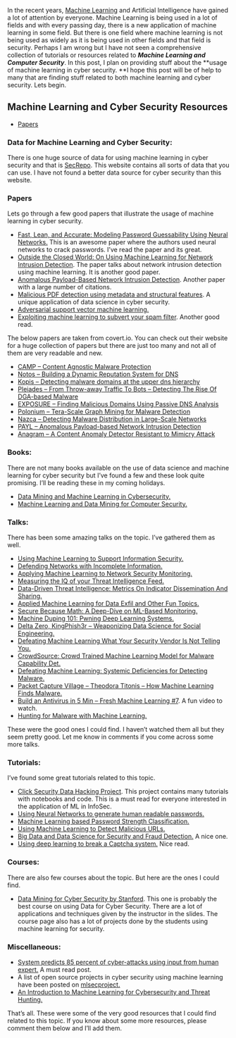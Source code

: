 In the recent years, [Machine Learning](https://en.wikipedia.org/wiki/Machine_learning) and Artificial Intelligence have gained a lot of attention by everyone. Machine Learning is being used in a lot of fields and with every passing day, there is a new application of machine learning in some field. But there is one field where machine learning is not being used as widely as it is being used in other fields and that field is security. Perhaps I am wrong but I have not seen a comprehensive collection of tutorials or resources related to ***Machine Learning and Computer Security***. In this post, I plan on providing stuff about the **usage of machine learning in cyber security. **I hope this post will be of help to many that are finding stuff related to both machine learning and cyber security. Lets begin.

## Machine Learning and Cyber Security Resources
- [Papers](#Papers)

### Data for Machine Learning and Cyber Security:
There is one huge source of data for using machine learning in cyber security and that is [SecRepo](http://www.secrepo.com/). This website contains all sorts of data that you can use. I have not found a better data source for cyber security than this website.

### Papers
Lets go through a few good papers that illustrate the usage of machine learning in cyber security.
* [Fast, Lean, and Accurate: Modeling Password Guessability Using Neural Networks.](https://www.usenix.org/conference/usenixsecurity16/technical-sessions/presentation/melicher) This is an awesome paper where the authors used neural networks to crack passwords. I’ve read the paper and its great.
* [Outside the Closed World: On Using Machine Learning for Network Intrusion Detection](http://ieeexplore.ieee.org/document/5504793/). The paper talks about network intrusion detection using machine learning. It is another good paper.
* [Anomalous Payload-Based Network Intrusion Detection](http://link.springer.com/chapter/10.1007/978-3-540-30143-1_11). Another paper with a large number of citations.
* [Malicious PDF detection using metadata and structural features](http://dl.acm.org/citation.cfm?id=2420987). A unique application of data science in cyber security.
* [Adversarial support vector machine learning.](http://dl.acm.org/citation.cfm?id=2339697)
* [Exploiting machine learning to subvert your spam filter](http://dl.acm.org/citation.cfm?id=1387709.1387716). Another good read.

The below papers are taken from covert.io. You can check out their website for a huge collection of papers but there are just too many and not all of them are very readable and new.

* [CAMP – Content Agnostic Malware Protection](http://www.covert.io/research-papers/security/CAMP%20-%20Content%20Agnostic%20Malware%20Protection.pdf)
* [Notos – Building a Dynamic Reputation System for DNS](http://www.covert.io/research-papers/security/Notos%20-%20Building%20a%20dynamic%20reputation%20system%20for%20dns.pdf)
* [Kopis – Detecting malware domains at the upper dns hierarchy](http://www.covert.io/research-papers/security/Kopis%20-%20Detecting%20malware%20domains%20at%20the%20upper%20dns%20hierarchy.pdf)
* [Pleiades – From Throw-away Traffic To Bots – Detecting The Rise Of DGA-based Malware](http://www.covert.io/research-papers/security/From%20throw-away%20traffic%20to%20bots%20-%20detecting%20the%20rise%20of%20dga-based%20malware.pdf)
* [EXPOSURE – Finding Malicious Domains Using Passive DNS Analysis](http://www.covert.io/research-papers/security/Exposure%20-%20Finding%20malicious%20domains%20using%20passive%20dns%20analysis.pdf)
* [Polonium – Tera-Scale Graph Mining for Malware Detection](http://www.covert.io/research-papers/security/Polonium%20-%20Tera-Scale%20Graph%20Mining%20for%20Malware%20Detection.pdf)
* [Nazca – Detecting Malware Distribution in Large-Scale Networks](http://www.covert.io/research-papers/security/Nazca%20-%20%20Detecting%20Malware%20Distribution%20in%20Large-Scale%20Networks.pdf)
* [PAYL – Anomalous Payload-based Network Intrusion Detection](http://www.covert.io/research-papers/security/PAYL%20-%20Anomalous%20Payload-based%20Network%20Intrusion%20Detection.pdf)
* [Anagram – A Content Anomaly Detector Resistant to Mimicry Attack](http://www.covert.io/research-papers/security/Anagram%20-%20A%20Content%20Anomaly%20Detector%20Resistant%20to%20Mimicry%20Attack.pdf)

### Books:

There are not many books available on the use of data science and machine learning for cyber security but I’ve found a few and these look quite promising. I’ll be reading these in my coming holidays.

* [Data Mining and Machine Learning in Cybersecurity.](https://www.crcpress.com/Data-Mining-and-Machine-Learning-in-Cybersecurity/Dua-Du/p/book/9781439839423)
* [Machine Learning and Data Mining for Computer Security.](http://www.springer.com/gp/book/9781846280290)

### Talks:
There has been some amazing talks on the topic. I’ve gathered them as well.

* [Using Machine Learning to Support Information Security.](https://www.youtube.com/watch?v=tukidI5vuBs)
* [Defending Networks with Incomplete Information.](https://www.youtube.com/watch?v=36IT9VgGr0g)
* [Applying Machine Learning to Network Security Monitoring.](https://www.youtube.com/watch?v=vy-jpFpm1AU)
* [Measuring the IQ of your Threat Intelligence Feed.](https://www.youtube.com/watch?v=yG6QlHOAWiE)
* [Data-Driven Threat Intelligence: Metrics On Indicator Dissemination And Sharing.](https://www.youtube.com/watch?v=6JMEKnes-w0)
* [Applied Machine Learning for Data Exfil and Other Fun Topics.](https://www.youtube.com/watch?v=dGwH7m4N8DE)
* [Secure Because Math: A Deep-Dive on ML-Based Monitoring.](https://www.youtube.com/watch?v=TYVCVzEJhhQ)
* [Machine Duping 101: Pwning Deep Learning Systems.](https://www.youtube.com/watch?v=JAGDpJFFM2A)
* [Delta Zero, KingPhish3r – Weaponizing Data Science for Social Engineering.](https://www.youtube.com/watch?v=l7U0pDcsKLg)
* [Defeating Machine Learning What Your Security Vendor Is Not Telling You.](https://www.youtube.com/watch?v=oiuS1DyFNd8)
* [CrowdSource: Crowd Trained Machine Learning Model for Malware Capability Det.](https://www.youtube.com/watch?v=u6a7afsD39A)
* [Defeating Machine Learning: Systemic Deficiencies for Detecting Malware.](https://www.youtube.com/watch?v=sPtbDUJjhbk)
* [Packet Capture Village – Theodora Titonis – How Machine Learning Finds Malware.](https://www.youtube.com/watch?v=2cQRSPFSY-s)
* [Build an Antivirus in 5 Min – Fresh Machine Learning #7](https://www.youtube.com/watch?v=iLNHVwSu9EA&t=245s). A fun video to watch.
* [Hunting for Malware with Machine Learning.](https://www.youtube.com/watch?v=zT-4zdtvR30)

These were the good ones I could find. I haven’t watched them all but they seem pretty good. Let me know in comments if you come across some more talks.

### Tutorials:
I’ve found some great tutorials related to this topic.

* [Click Security Data Hacking Project](http://clicksecurity.github.io/data_hacking/). This project contains many tutorials with notebooks and code. This is a must read for everyone interested in the application of ML in InfoSec.
* [Using Neural Networks to generate human readable passwords.](http://fsecurify.com/using-neural-networks-to-generate-human-readable-passwords/)
* [Machine Learning based Password Strength Classification.](http://fsecurify.com/machine-learning-based-password-strength-checking/)
* [Using Machine Learning to Detect Malicious URLs.](http://fsecurify.com/using-machine-learning-detect-malicious-urls/)
* [Big Data and Data Science for Security and Fraud Detection.](http://www.kdnuggets.com/2015/12/big-data-science-security-fraud-detection.html) A nice one.
* [Using deep learning to break a Captcha system.](https://deepmlblog.wordpress.com/2016/01/03/how-to-break-a-captcha-system/) Nice read.

### Courses:
There are also few courses about the topic. But here are the ones I could find.

* [Data Mining for Cyber Security by Stanford](http://web.stanford.edu/class/cs259d/). This one is probably the best course on using Data for Cyber Security. There are a lot of applications and techniques given by the instructor in the slides. The course page also has a lot of projects done by the students using machine learning for security.

### Miscellaneous:
* [System predicts 85 percent of cyber-attacks using input from human expert.](http://news.mit.edu/2016/ai-system-predicts-85-percent-cyber-attacks-using-input-human-experts-0418) A must read post.
* A list of open source projects in cyber security using machine learning have been posted on [mlsecproject.](http://www.mlsecproject.org/#open-source-projects)
* [An Introduction to Machine Learning for Cybersecurity and Threat Hunting.](http://blog.sqrrl.com/an-introduction-to-machine-learning-for-cybersecurity-and-threat-hunting)

That’s all. These were some of the very good resources that I could find related to this topic. If you know about some more resources, please comment them below and I’ll add them.
